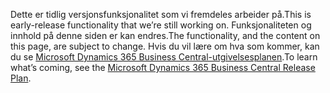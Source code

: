 <span data-ttu-id="a3fb4-101">Dette er tidlig versjonsfunksjonalitet som vi fremdeles arbeider på.</span><span class="sxs-lookup"><span data-stu-id="a3fb4-101">This is early-release functionality that we’re still working on.</span></span> <span data-ttu-id="a3fb4-102">Funksjonaliteten og innhold på denne siden er kan endres.</span><span class="sxs-lookup"><span data-stu-id="a3fb4-102">The functionality, and the content on this page, are subject to change.</span></span> <span data-ttu-id="a3fb4-103">Hvis du vil lære om hva som kommer, kan du se [Microsoft Dynamics 365 Business Central-utgivelsesplanen](/dynamics365/release-plans/).</span><span class="sxs-lookup"><span data-stu-id="a3fb4-103">To learn what’s coming, see the [Microsoft Dynamics 365 Business Central Release Plan](/dynamics365/release-plans/).</span></span>